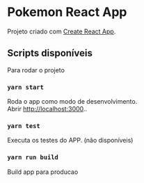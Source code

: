# Pokemon React App

Projeto criado com [Create React App](https://github.com/facebook/create-react-app).

## Scripts disponíveis

Para rodar o projeto

### `yarn start`

Roda o app como modo de desenvolvimento.\
Abrir [http://localhost:3000](http://localhost:3000)..

### `yarn test`

Executa os testes do APP. (não disponíveis)

### `yarn run build`

Build app para producao
